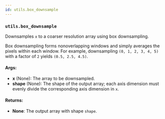 ```yaml
---
id: utils.box_downsample
---
```


    
### `utils.box_downsample`
Downsamples `x` to a coarser resolution array using box downsampling.

Box downsampling forms nonoverlapping windows and simply averages the
pixels within each window. For example, downsampling `(0, 1, 2, 3, 4, 5)`
with a factor of `2` yields `(0.5, 2.5, 4.5)`.

#### Args:
- **x** (None): The array to be downsampled.
- **shape** (None): The shape of the output array; each axis dimension must evenly
divide the corresponding axis dimension in `x`.

#### Returns:
- **None**: The output array with shape `shape`.
